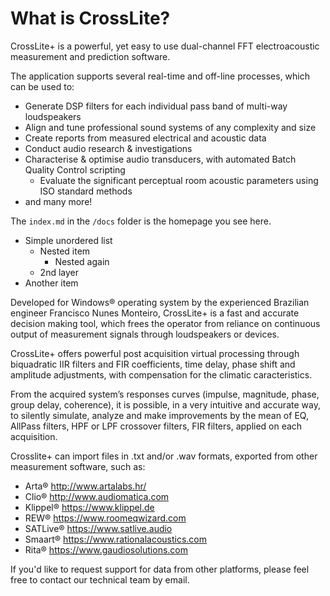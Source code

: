 # What is CrossLite?
CrossLite+ is a powerful, yet easy to use dual-channel FFT electroacoustic measurement and prediction software. 

The application supports several real-time and off-line processes, which can be used to:

- Generate DSP filters for each individual pass band of multi-way loudspeakers
- Align and tune professional sound systems of any complexity and size
- Create reports from measured electrical and acoustic data
- Conduct audio research & investigations
- Characterise & optimise audio transducers, with automated Batch Quality Control scripting
	- Evaluate the significant perceptual room acoustic parameters using ISO standard methods
- and many more!

The `index.md` in the `/docs` folder is the homepage you see here.

- Simple unordered list
	- Nested item
		- Nested again
	- 2nd layer
- Another item

Developed for Windows® operating system by the experienced Brazilian engineer 
Francisco Nunes Monteiro, CrossLite+ is a fast and accurate decision making tool, which frees the operator from reliance on continuous output of measurement signals through loudspeakers or devices.

CrossLite+ offers powerful post acquisition virtual processing through biquadratic IIR filters and FIR coefficients, time delay, phase shift and amplitude adjustments, with compensation for the climatic caracteristics.  

From the acquired system’s responses curves (impulse, magnitude, phase, group delay, coherence), it is possible, in a very intuitive and accurate way, to silently simulate, analyze and make improvements by the mean of EQ, AllPass filters, HPF or LPF crossover filters, FIR filters, applied on each acquisition.

Crosslite+ can import files in .txt and/or .wav formats, exported from other measurement software, such as: 

- Arta® http://www.artalabs.hr/
- Clio® http://www.audiomatica.com
- Klippel® https://www.klippel.de
- REW® https://www.roomeqwizard.com
- SATLive® https://www.satlive.audio
- Smaart® https://www.rationalacoustics.com
- Rita® https://www.gaudiosolutions.com
 
If you'd like to request support for data from other platforms, please feel free to contact our technical team by email.